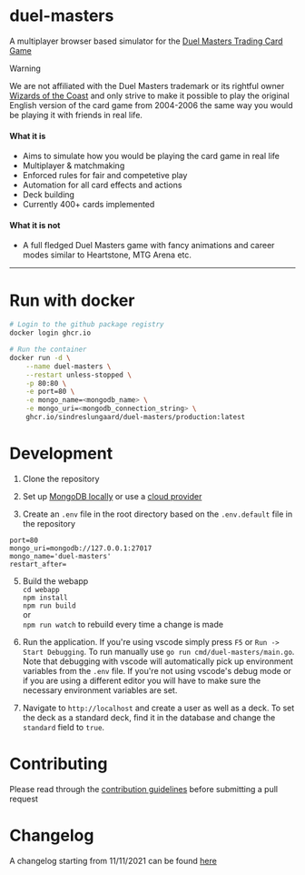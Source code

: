 # duel-masters

A multiplayer browser based simulator for the [Duel Masters Trading Card Game](<https://duelmasters.fandom.com/wiki/Duel_Masters_(Card_Game)>)

> [!WARNING]
> We are not affiliated with the Duel Masters trademark or its rightful owner [Wizards of the Coast](https://wizards.com) and only strive to make it possible to play the original English version of the card game from 2004-2006 the same way you would be playing it with friends in real life.

#### What it is
- Aims to simulate how you would be playing the card game in real life
- Multiplayer & matchmaking
- Enforced rules for fair and competetive play
- Automation for all card effects and actions
- Deck building
- Currently 400+ cards implemented

#### What it is not
- A full fledged Duel Masters game with fancy animations and career modes similar to Heartstone, MTG Arena etc.

---


# Run with docker

```bash
# Login to the github package registry
docker login ghcr.io

# Run the container
docker run -d \
    --name duel-masters \
    --restart unless-stopped \
    -p 80:80 \
    -e port=80 \
    -e mongo_name=<mongodb_name> \
    -e mongo_uri=<mongodb_connection_string> \
    ghcr.io/sindreslungaard/duel-masters/production:latest
```

# Development

1. Clone the repository

2. Set up [MongoDB locally](https://www.mongodb.com/try/download/community) or use a [cloud provider](https://www.mongodb.com/atlas/database)

3. Create an `.env` file in the root directory based on the `.env.default` file in the repository
```
port=80
mongo_uri=mongodb://127.0.0.1:27017
mongo_name='duel-masters'
restart_after=
```

5. Build the webapp<br>
`cd webapp`<br>
`npm install`<br>
`npm run build`<br>
or<br>
`npm run watch` to rebuild every time a change is made

6. Run the application. If you're using vscode simply press `F5` or `Run -> Start Debugging`. To run manually use `go run cmd/duel-masters/main.go`. Note that debugging with vscode will automatically pick up environment variables from the `.env` file. If you're not using vscode's debug mode or if you are using a different editor you will have to make sure the necessary environment variables are set.

7. Navigate to `http://localhost` and create a user as well as a deck. To set the deck as a standard deck, find it in the database and change the `standard` field to `true`.

# Contributing
Please read through the [contribution guidelines](https://github.com/sindreslungaard/duel-masters/blob/master/CONTRIBUTIONS.md) before submitting a pull request

# Changelog

A changelog starting from 11/11/2021 can be found [here](https://github.com/sindreslungaard/duel-masters/blob/master/CHANGELOG.md)

